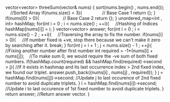 vector<vector<int>> threeSum(vector<int>& nums) {
sort(nums.begin() , nums.end());     //Sorted Array
if(nums.size() < 3){                // Base Case 1
return {};
}
if(nums[0] > 0){                    // Base Case 2
return {};
}
unordered_map<int , int> hashMap;
for(int i = 0 ; i < nums.size() ; ++i){     //Hashing of Indices
hashMap[nums[i]] = i;
}
vector<vector<int>> answer;
for(int i = 0 ; i < nums.size() - 2 ; ++i){     //Traversing the array to fix the number.
if(nums[i] > 0){     //If number fixed is +ve, stop there because we can't make it zero by searching after it.
break;
}
for(int j = i + 1 ; j < nums.size() - 1 ; ++j){     //Fixing another number after first number
int required = -1*(nums[i] + nums[j]);    //To make sum 0, we would require the -ve sum of both fixed numbers.
if(hashMap.count(required) && hashMap.find(required)->second > j){ //If it exists in hashmap and its last occurrence index > 2nd fixed index, we found our triplet.
answer.push_back({nums[i] , nums[j] , required});
}
j = hashMap.find(nums[j])->second; //Update j to last occurence of 2nd fixed number to avoid duplicate triplets.
}
i = hashMap.find(nums[i])->second;     //Update i to last occurence of 1st fixed number to avoid duplicate triplets.
}
return answer;  //Return answer vector.
}